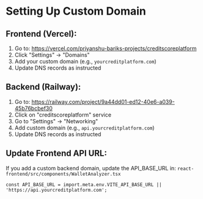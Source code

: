 # Setting Up Custom Domain

## Frontend (Vercel):
1. Go to: https://vercel.com/priyanshu-bariks-projects/creditscoreplatform
2. Click "Settings" → "Domains"
3. Add your custom domain (e.g., `yourcreditplatform.com`)
4. Update DNS records as instructed

## Backend (Railway):
1. Go to: https://railway.com/project/9a44dd01-ed12-40e6-a039-45b76bcbef30
2. Click on "creditscoreplatform" service
3. Go to "Settings" → "Networking"
4. Add custom domain (e.g., `api.yourcreditplatform.com`)
5. Update DNS records as instructed

## Update Frontend API URL:
If you add a custom backend domain, update the API_BASE_URL in:
`react-frontend/src/components/WalletAnalyzer.tsx`

```tsx
const API_BASE_URL = import.meta.env.VITE_API_BASE_URL || 'https://api.yourcreditplatform.com';
```

